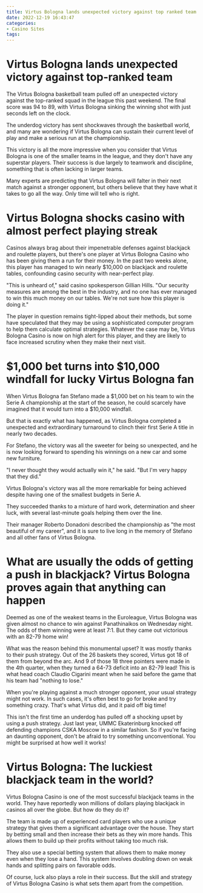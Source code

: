 ```yaml
---
title: Virtus Bologna lands unexpected victory against top ranked team
date: 2022-12-19 16:43:47
categories:
- Casino Sites
tags:
---
```



#  Virtus Bologna lands unexpected victory against top-ranked team

The Virtus Bologna basketball team pulled off an unexpected victory against the top-ranked squad in the league this past weekend. The final score was 94 to 89, with Virtus Bologna sinking the winning shot with just seconds left on the clock.

The underdog victory has sent shockwaves through the basketball world, and many are wondering if Virtus Bologna can sustain their current level of play and make a serious run at the championship.

This victory is all the more impressive when you consider that Virtus Bologna is one of the smaller teams in the league, and they don't have any superstar players. Their success is due largely to teamwork and discipline, something that is often lacking in larger teams.

Many experts are predicting that Virtus Bologna will falter in their next match against a stronger opponent, but others believe that they have what it takes to go all the way. Only time will tell who is right.

#  Virtus Bologna shocks casino with almost perfect playing streak

Casinos always brag about their impenetrable defenses against blackjack and roulette players, but there's one player at Virtus Bologna Casino who has been giving them a run for their money. In the past two weeks alone, this player has managed to win nearly $10,000 on blackjack and roulette tables, confounding casino security with near-perfect play.

"This is unheard of," said casino spokesperson Gillian Hills. "Our security measures are among the best in the industry, and no one has ever managed to win this much money on our tables. We're not sure how this player is doing it."

The player in question remains tight-lipped about their methods, but some have speculated that they may be using a sophisticated computer program to help them calculate optimal strategies. Whatever the case may be, Virtus Bologna Casino is now on high alert for this player, and they are likely to face increased scrutiny when they make their next visit.

#  $1,000 bet turns into $10,000 windfall for lucky Virtus Bologna fan

When Virtus Bologna fan Stefano made a $1,000 bet on his team to win the Serie A championship at the start of the season, he could scarcely have imagined that it would turn into a $10,000 windfall.

But that is exactly what has happened, as Virtus Bologna completed a unexpected and extraordinary turnaround to clinch their first Serie A title in nearly two decades.

For Stefano, the victory was all the sweeter for being so unexpected, and he is now looking forward to spending his winnings on a new car and some new furniture.

"I never thought they would actually win it," he said. "But I'm very happy that they did."

Virtus Bologna's victory was all the more remarkable for being achieved despite having one of the smallest budgets in Serie A.

They succeeded thanks to a mixture of hard work, determination and sheer luck, with several last-minute goals helping them over the line.

Their manager Roberto Donadoni described the championship as "the most beautiful of my career", and it is sure to live long in the memory of Stefano and all other fans of Virtus Bologna.

#  What are usually the odds of getting a push in blackjack? Virtus Bologna proves again that anything can happen

Deemed as one of the weakest teams in the Euroleague, Virtus Bologna was given almost no chance to win against Panathinaikos on Wednesday night. The odds of them winning were at least 7:1. But they came out victorious with an 82-79 home win!

What was the reason behind this monumental upset? It was mostly thanks to their push strategy. Out of the 26 baskets they scored, Virtus got 18 of them from beyond the arc. And 9 of those 18 three pointers were made in the 4th quarter, when they turned a 64-73 deficit into an 82-79 lead! This is what head coach Claudio Cigarini meant when he said before the game that his team had "nothing to lose."

When you're playing against a much stronger opponent, your usual strategy might not work. In such cases, it's often best to go for broke and try something crazy. That's what Virtus did, and it paid off big time!

This isn't the first time an underdog has pulled off a shocking upset by using a push strategy. Just last year, UMMC Ekaterinburg knocked off defending champions CSKA Moscow in a similar fashion. So if you're facing an daunting opponent, don't be afraid to try something unconventional. You might be surprised at how well it works!

#  Virtus Bologna: The luckiest blackjack team in the world?

Virtus Bologna Casino is one of the most successful blackjack teams in the world. They have reportedly won millions of dollars playing blackjack in casinos all over the globe. But how do they do it?

The team is made up of experienced card players who use a unique strategy that gives them a significant advantage over the house. They start by betting small and then increase their bets as they win more hands. This allows them to build up their profits without taking too much risk.

They also use a special betting system that allows them to make money even when they lose a hand. This system involves doubling down on weak hands and splitting pairs on favorable odds.

Of course, luck also plays a role in their success. But the skill and strategy of Virtus Bologna Casino is what sets them apart from the competition.